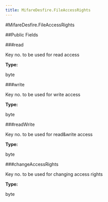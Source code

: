 ```yaml
---
title: MifareDesfire.FileAccessRights
---
```

#MifareDesfire.FileAccessRights



##Public Fields

###read

Key no. to be used for read access

**Type:**

byte

###write

Key no. to be used for write access

**Type:**

byte

###readWrite

Key no. to be used for read&write access

**Type:**

byte

###changeAccessRights

Key no. to be used for changing access rights

**Type:**

byte

